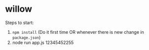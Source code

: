 # willow

Steps to start:
1. `npm install` (Do it first time OR whenever there is new change in `package.json`)
2. node run app.js
12345452255

